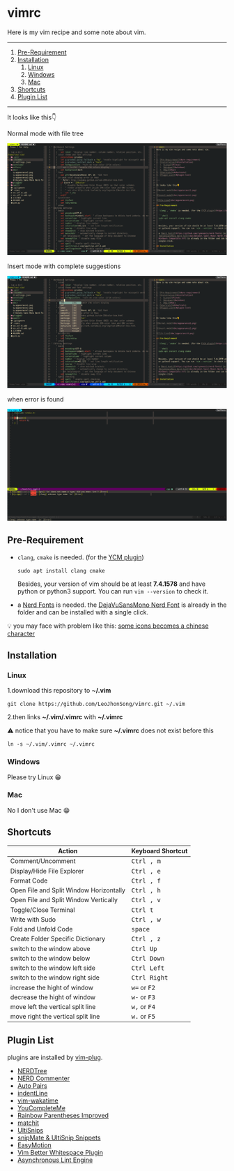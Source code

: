 # vimrc
Here is my vim recipe and some note about vim.

---

1. [Pre-Requirement](#pre-requirement)
2. [Installation](#installation)
   1. [Linux](#linux)
   2. [Windows](#windows)
   3. [Mac](#mac)
3. [Shortcuts](#shortcuts)
4. [Plugin List](#plugin-list)

---

It looks like this👇

Normal mode with file tree

![Normal mode with file tree](doc/appearance1.png)

Insert mode with complete suggestions

![Insert mode with complete suggestions](doc/appearance2.png)

when error is found

![when error is found](doc/appearance3.png)

## Pre-Requirement

- `clang`, `cmake` is needed. (for the [YCM plugin](https://ycm-core.github.io/YouCompleteMe/#linux-64-bit))

  ```shell
  sudo apt install clang cmake
  ```

  Besides, your version of vim should be at least **7.4.1578** and have python
  or python3 support. You can run `vim --version` to check it.

- a [Nerd Fonts](https://github.com/ryanoasis/nerd-fonts) is needed. the
  [DejaVuSansMono Nerd
  Font](doc/DejaVu-Sans-Mono-Nerd-Font-Complete-Windows-Compatible.ttf) is
  already in the folder and can be installed with a single click.

💡 you may face with problem like this: [some icons becomes a chinese
character](https://github.com/ryanoasis/vim-devicons/issues/270)

## Installation

### Linux

1.download this repository to **~/.vim**

```shell
git clone https://github.com/LeoJhonSong/vimrc.git ~/.vim
```

2.then links **~/.vim/.vimrc** with **~/.vimrc**

   ⚠️ notice that you have to make sure **~/.vimrc** does not exist before this

```shell
ln -s ~/.vim/.vimrc ~/.vimrc
```

### Windows

Please try Linux 😁

### Mac

No I don't use Mac 😁

## Shortcuts

|Action|Keyboard Shortcut|
|-|-|
|Comment/Uncomment| <kbd>Ctrl , m</kbd>|
|Display/Hide File Explorer| <kbd>Ctrl , e</kbd>|
|Format Code| <kbd>Ctrl , f</kbd>|
|Open File and Split Window Horizontally| <kbd>Ctrl , h</kbd>|
|Open File and Split Window Vertically| <kbd>Ctrl , v</kbd>|
|Toggle/Close Terminal| <kbd>Ctrl t</kbd>|
|Write with Sudo| <kbd>Ctrl , w</kbd>|
|Fold and Unfold Code| <kbd>space</kbd>|
|Create Folder Specific Dictionary| <kbd>Ctrl , z</kbd>|
|switch to the window above| <kbd>Ctrl Up</kbd>|
|switch to the window below| <kbd>Ctrl Down</kbd>|
|switch to the window left side| <kbd>Ctrl Left</kbd>|
|switch to the window right side| <kbd>Ctrl Right</kbd>|
|increase the hight of window| <kbd>w=</kbd> or <kbd>F2</kbd>|
|decrease the hight of window| <kbd>w-</kbd> or <kbd>F3</kbd>|
|move left the vertical split line| <kbd>w,</kbd> or <kbd>F4</kbd>|
|move right the vertical split line| <kbd>w.</kbd> or <kbd>F5</kbd>|

## Plugin List

plugins are installed by [vim-plug](https://github.com/junegunn/vim-plug).

- [NERDTree](https://github.com/scrooloose/nerdtree)
- [NERD Commenter](https://github.com/scrooloose/nerdcommenter)
- [Auto Pairs](https://github.com/jiangmiao/auto-pairs)
- [indentLine](https://github.com/Yggdroot/indentLine)
- [vim-wakatime](https://github.com/wakatime/vim-wakatime)
- [YouCompleteMe](https://github.com/ycm-core/YouCompleteMe)
- [Rainbow Parentheses Improved](https://github.com/luochen1990/rainbow)
- [matchit](https://github.com/vim-scripts/matchit.zip)
- [UltiSnips](https://github.com/SirVer/ultisnips)
- [snipMate & UltiSnip Snippets](https://github.com/honza/vim-snippets)
- [EasyMotion](https://github.com/easymotion/vim-easymotion)
- [Vim Better Whitespace Plugin](https://github.com/ntpeters/vim-better-whitespace)
- [Asynchronous Lint Engine](https://github.com/dense-analysis/ale)
